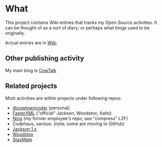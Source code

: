 # What

This project contains Wiki entries that tracks my Open Source activities.
It can be thought of as a sort of diary; or perhaps what blogs used to be originally.

Actual entries are in [Wiki](MyOpenSourceDiary/wiki).

## Other publishing activity

My main blog is [CowTalk](http://cowtowncoder.com/blog/blog.html)

## Related projects

Most activities are within projects under following repos:

* [@cowtowncoder](https://github.com/cowtowncoder) (personal)
* [FasterXML](https://github.com/FasterXML) ("official" Jackson, Woodstox, Aalto)
* [Ning](https://github.com/ning) (my former employee's repo; see "compress" LZF)
* Codehaus, various: (note, some are moving to GitHub)
 * [Jackson 1.x](http://jackson.codehaus.org)
 * [Woodstox](http://woodstox.codehaus.org)
 * [StaxMate](http://staxmate.codehaus.org)

